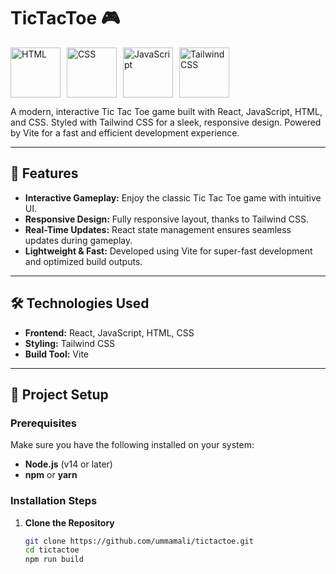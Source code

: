 # TicTacToe 🎮
<div style="display: flex; gap: 10px;">
  <img src="https://img.icons8.com/color/80/000000/html-5.png" alt="HTML" width="80px"/>
  <img src="https://img.icons8.com/color/80/000000/css3.png" alt="CSS" width="80px"/>
  <img src="https://img.icons8.com/color/80/000000/javascript.png" alt="JavaScript" width="80px"/>
  <img src="https://img.icons8.com/tailwindcss/80/000000/tailwindcss.png" alt="TailwindCSS" width="80px"/>
</div>

A modern, interactive Tic Tac Toe game built with React, JavaScript, HTML, and CSS. Styled with Tailwind CSS for a sleek, responsive design. Powered by Vite for a fast and efficient development experience.

---

## 🚀 Features

- **Interactive Gameplay:** Enjoy the classic Tic Tac Toe game with intuitive UI.
- **Responsive Design:** Fully responsive layout, thanks to Tailwind CSS.
- **Real-Time Updates:** React state management ensures seamless updates during gameplay.
- **Lightweight & Fast:** Developed using Vite for super-fast development and optimized build outputs.

---

## 🛠️ Technologies Used

- **Frontend:** React, JavaScript, HTML, CSS
- **Styling:** Tailwind CSS
- **Build Tool:** Vite

---

## 📂 Project Setup

### Prerequisites

Make sure you have the following installed on your system:

- **Node.js** (v14 or later)
- **npm** or **yarn**

### Installation Steps

1. **Clone the Repository**
   ```bash
   git clone https://github.com/ummamali/tictactoe.git
   cd tictactoe
   npm run build
   ```
